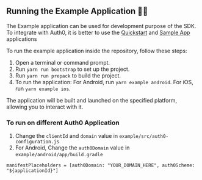 ## Running the Example Application 🏃‍♂️

The Example application can be used for development purpose of the SDK. To integrate with Auth0, it is better to use the [Quickstart](https://auth0.com/docs/quickstart/native/react-native/interactive) and [Sample App](https://github.com/auth0-samples/auth0-react-native-sample/tree/master/00-Login-Hooks) applications

To run the example application inside the repository, follow these steps:

1. Open a terminal or command prompt.
2. Run `yarn run bootstrap` to set up the project.
3. Run `yarn run prepack` to build the project.
4. To run the application:
   For Android, run `yarn example android`.
   For iOS, run `yarn example ios`.

The application will be built and launched on the specified platform, allowing you to interact with it.

### To run on different Auth0 Application

1. Change the `clientId` and `domain` value in `example/src/auth0-configuration.js`
2. For Android, Change the `auth0Domain` value in `example/android/app/build.gradle`

```
manifestPlaceholders = [auth0Domain: "YOUR_DOMAIN_HERE", auth0Scheme: "${applicationId}"]
```
